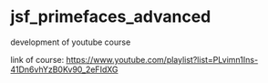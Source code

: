# jsf_primefaces_advanced

development of youtube course

link of course: https://www.youtube.com/playlist?list=PLvimn1Ins-41Dn6vhYzB0Kv90_2eFIdXG
